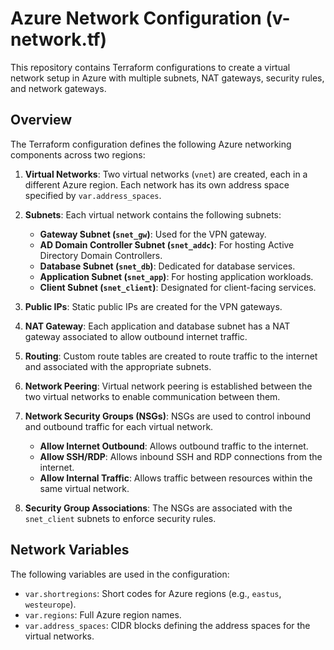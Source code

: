 # Azure Network Configuration (v-network.tf)

This repository contains Terraform configurations to create a virtual network setup in Azure with multiple subnets, NAT gateways, security rules, and network gateways.

## Overview

The Terraform configuration defines the following Azure networking components across two regions:

1. **Virtual Networks**: Two virtual networks (`vnet`) are created, each in a different Azure region. Each network has its own address space specified by `var.address_spaces`.

2. **Subnets**: Each virtual network contains the following subnets:
   - **Gateway Subnet (`snet_gw`)**: Used for the VPN gateway.
   - **AD Domain Controller Subnet (`snet_addc`)**: For hosting Active Directory Domain Controllers.
   - **Database Subnet (`snet_db`)**: Dedicated for database services.
   - **Application Subnet (`snet_app`)**: For hosting application workloads.
   - **Client Subnet (`snet_client`)**: Designated for client-facing services.

3. **Public IPs**: Static public IPs are created for the VPN gateways.

4. **NAT Gateway**: Each application and database subnet has a NAT gateway associated to allow outbound internet traffic.

5. **Routing**: Custom route tables are created to route traffic to the internet and associated with the appropriate subnets.

6. **Network Peering**: Virtual network peering is established between the two virtual networks to enable communication between them.

7. **Network Security Groups (NSGs)**: NSGs are used to control inbound and outbound traffic for each virtual network.
   - **Allow Internet Outbound**: Allows outbound traffic to the internet.
   - **Allow SSH/RDP**: Allows inbound SSH and RDP connections from the internet.
   - **Allow Internal Traffic**: Allows traffic between resources within the same virtual network.

8. **Security Group Associations**: The NSGs are associated with the `snet_client` subnets to enforce security rules.

## Network Variables
The following variables are used in the configuration:
- `var.shortregions`: Short codes for Azure regions (e.g., `eastus`, `westeurope`).
- `var.regions`: Full Azure region names.
- `var.address_spaces`: CIDR blocks defining the address spaces for the virtual networks.
